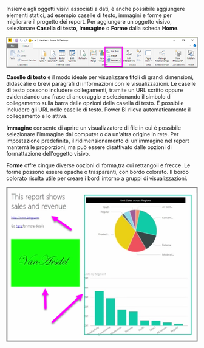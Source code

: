 Insieme agli oggetti visivi associati a dati, è anche possibile aggiungere elementi statici, ad esempio caselle di testo, immagini e forme per migliorare il progetto dei report. Per aggiungere un oggetto visivo, selezionare **Casella di testo**, **Immagine** o **Forme** dalla scheda **Home**.

![](media/3-10-create-shapes-images/3-10_1.png)

**Caselle di testo** è il modo ideale per visualizzare titoli di grandi dimensioni, didascalie o brevi paragrafi di informazioni con le visualizzazioni. Le caselle di testo possono includere collegamenti, tramite un URL scritto oppure evidenziando una frase di ancoraggio e selezionando il simbolo di collegamento sulla barra delle opzioni della casella di testo. È possibile includere gli URL nelle caselle di testo. Power BI rileva automaticamente il collegamento e lo attiva.

**Immagine** consente di aprire un visualizzatore di file in cui è possibile selezionare l'immagine dal computer o da un'altra origine in rete. Per impostazione predefinita, il ridimensionamento di un'immagine nel report manterrà le proporzioni, ma può essere disattivato dalle opzioni di formattazione dell'oggetto visivo.

**Forme** offre cinque diverse opzioni di forma,tra cui rettangoli e frecce. Le forme possono essere opache o trasparenti, con bordo colorato. Il bordo colorato risulta utile per creare i bordi intorno a gruppi di visualizzazioni.

![](media/3-10-create-shapes-images/3-10_2.png)


